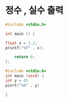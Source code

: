 # 정수 , 실수 출력

```c
#include <stdio.h> 

int main () {

float x = 1.2;
printf("%f" , x);

    return 0;
};
```

```c
#include <stdio.h>
int main (void) {
int y = 45
pinrt("%d" , y) 

}
```

